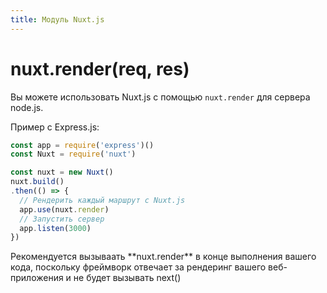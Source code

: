 ```yaml
---
title: Модуль Nuxt.js
---
```


# nuxt.render(req, res)

Вы можете использовать Nuxt.js с помощью `nuxt.render` для сервера node.js.

Пример с Express.js:
```js
const app = require('express')()
const Nuxt = require('nuxt')

const nuxt = new Nuxt()
nuxt.build()
.then(() => {
  // Рендерить каждый маршрут с Nuxt.js
  app.use(nuxt.render)
  // Запустить сервер
  app.listen(3000)
})
```

<p class="Alert">Рекомендуется вызываать **nuxt.render** в конце выполнения вашего кода, поскольку фреймворк отвечает за рендеринг вашего веб-приложения и не будет вызывать next()</p>
